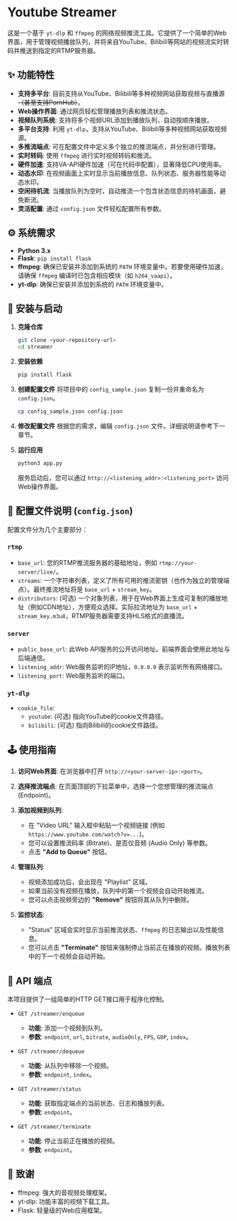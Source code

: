 # Youtube Streamer

这是一个基于 `yt-dlp` 和 `ffmpeg` 的网络视频推流工具。它提供了一个简单的Web界面，用于管理视频播放队列，并将来自YouTube、Bilibili等网站的视频流实时转码并推送到指定的RTMP服务器。

## ✨ 功能特性

- **支持多平台**: 目前支持从YouTube、Bilibili等多种视频网站获取视频与直播源~~（甚至支持PornHub）~~。
- **Web操作界面**: 通过网页轻松管理播放列表和推流状态。
- **视频队列系统**: 支持将多个视频URL添加到播放队列，自动按顺序播放。
- **多平台支持**: 利用 `yt-dlp`，支持从YouTube、Bilibili等多种视频网站获取视频源。
- **多推流端点**: 可在配置文件中定义多个独立的推流端点，并分别进行管理。
- **实时转码**: 使用 `ffmpeg` 进行实时视频转码和推流。
- **硬件加速**: 支持VA-API硬件加速（可在代码中配置），显著降低CPU使用率。
- **动态水印**: 在视频画面上实时显示当前播放信息、队列状态、服务器性能等动态水印。
- **空闲待机流**: 当播放队列为空时，自动推流一个包含状态信息的待机画面，避免断流。
- **灵活配置**: 通过 `config.json` 文件轻松配置所有参数。

## ⚙️ 系统需求

- **Python 3.x**
- **Flask**: `pip install flask`
- **ffmpeg**: 确保已安装并添加到系统的 `PATH` 环境变量中。若要使用硬件加速，请确保 `ffmpeg` 编译时已包含相应模块（如 `h264_vaapi`）。
- **yt-dlp**: 确保已安装并添加到系统的 `PATH` 环境变量中。

## 🚀 安装与启动

1.  **克隆仓库**
    ```bash
    git clone <your-repository-url>
    cd streamer
    ```

2.  **安装依赖**
    ```bash
    pip install flask
    ```

3.  **创建配置文件**
    将项目中的 `config_sample.json` 复制一份并重命名为 `config.json`。
    ```bash
    cp config_sample.json config.json
    ```

4.  **修改配置文件**
    根据您的需求，编辑 `config.json` 文件。详细说明请参考下一章节。

5.  **运行应用**
    ```bash
    python3 app.py
    ```
    服务启动后，您可以通过 `http://<listening_addr>:<listening_port>` 访问Web操作界面。

## 📄 配置文件说明 (`config.json`)

配置文件分为几个主要部分：

### `rtmp`
- `base_url`: 您的RTMP推流服务器的基础地址，例如 `rtmp://your-server/live/`。
- `streams`: 一个字符串列表，定义了所有可用的推流密钥（也作为独立的管理端点）。最终推流地址将是 `base_url` + `stream_key`。
- `distributors`: (可选) 一个对象列表，用于在Web界面上生成可复制的播放地址（例如CDN地址），方便观众选择。实际拉流地址为 `base_url` + `stream_key.m3u8`，RTMP服务器需要支持HLS格式的直播流。

### `server`
- `public_base_url`: 此Web API服务的公开访问地址。前端界面会使用此地址与后端通信。
- `listening_addr`: Web服务监听的IP地址，`0.0.0.0` 表示监听所有网络接口。
- `listening_port`: Web服务监听的端口。

### `yt-dlp`
- `cookie_file`:
  - `youtube`: (可选) 指向YouTube的cookie文件路径。
  - `bilibili`: (可选) 指向Bilibili的cookie文件路径。

## 🕹️ 使用指南

1.  **访问Web界面**: 在浏览器中打开 `http://<your-server-ip>:<port>`。

2.  **选择推流端点**: 在页面顶部的下拉菜单中，选择一个您想管理的推流端点 (Endpoint)。

3.  **添加视频到队列**:
    - 在 "Video URL" 输入框中粘贴一个视频链接 (例如 `https://www.youtube.com/watch?v=...`)。
    - 您可以设置推流码率 (Bitrate)、是否仅音频 (Audio Only) 等参数。
    - 点击 **"Add to Queue"** 按钮。

4.  **管理队列**:
    - 视频添加成功后，会出现在 "Playlist" 区域。
    - 如果当前没有视频在播放，队列中的第一个视频会自动开始推流。
    - 您可以点击视频旁边的 **"Remove"** 按钮将其从队列中删除。

5.  **监控状态**:
    - "Status" 区域会实时显示当前推流状态、`ffmpeg` 的日志输出以及性能信息。
    - 您可以点击 **"Terminate"** 按钮来强制停止当前正在播放的视频。播放列表中的下一个视频会自动开始。

## 📡 API 端点

本项目提供了一组简单的HTTP GET接口用于程序化控制。

- `GET /streamer/enqueue`
  - **功能**: 添加一个视频到队列。
  - **参数**: `endpoint`, `url`, `bitrate`, `audioOnly`, `FPS`, `GOP`, `index`。

- `GET /streamer/dequeue`
  - **功能**: 从队列中移除一个视频。
  - **参数**: `endpoint`, `index`。

- `GET /streamer/status`
  - **功能**: 获取指定端点的当前状态、日志和播放列表。
  - **参数**: `endpoint`。

- `GET /streamer/terminate`
  - **功能**: 停止当前正在播放的视频。
  - **参数**: `endpoint`。

## 🤝 致谢

- ffmpeg: 强大的音视频处理框架。
- yt-dlp: 功能丰富的视频下载工具。
- Flask: 轻量级的Web应用框架。